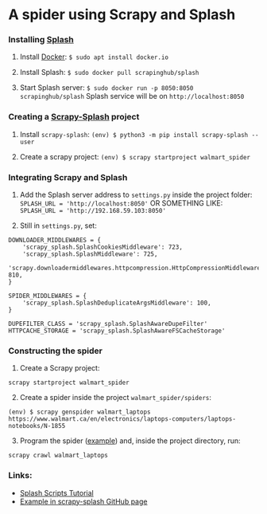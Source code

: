 # A spider using Scrapy and Splash

### Installing [Splash](http://splash.readthedocs.io/)

1. Install [Docker](https://www.docker.com/):
```$ sudo apt install docker.io```

2. Install Splash:
```$ sudo docker pull scrapinghub/splash```

3. Start Splash server:
```$ sudo docker run -p 8050:8050 scrapinghub/splash```
Splash service will be on `http://localhost:8050`

### Creating a [Scrapy-Splash](https://github.com/scrapy-plugins/scrapy-splash) project

1. Install `scrapy-splash`:
```(env) $ python3 -m pip install scrapy-splash --user```

2. Create a scrapy project:
```(env) $ scrapy startproject walmart_spider```

### Integrating Scrapy and Splash
1. Add the Splash server address to `settings.py` inside the project folder:
```SPLASH_URL = 'http://localhost:8050'```
OR SOMETHING LIKE:
```SPLASH_URL = 'http://192.168.59.103:8050'```

2. Still in `settings.py`, set: 
```
DOWNLOADER_MIDDLEWARES = {
    'scrapy_splash.SplashCookiesMiddleware': 723,
    'scrapy_splash.SplashMiddleware': 725,
    'scrapy.downloadermiddlewares.httpcompression.HttpCompressionMiddleware': 810,
}

SPIDER_MIDDLEWARES = {
    'scrapy_splash.SplashDeduplicateArgsMiddleware': 100,
}

DUPEFILTER_CLASS = 'scrapy_splash.SplashAwareDupeFilter'
HTTPCACHE_STORAGE = 'scrapy_splash.SplashAwareFSCacheStorage'
```

### Constructing the spider

1. Create a Scrapy project:
```
scrapy startproject walmart_spider
```
2. Create a spider inside the project `walmart_spider/spiders`:
```
(env) $ scrapy genspider walmart_laptops https://www.walmart.ca/en/electronics/laptops-computers/laptops-notebooks/N-1855
```
3. Program the spider ([example](https://github.com/letyrobueno/Python/blob/master/web_scraping/walmart_laptops.py)) and, inside the project directory, run:
```
scrapy crawl walmart_laptops
```

### Links:
* [Splash Scripts Tutorial](https://splash.readthedocs.io/en/stable/scripting-tutorial.html)
* [Example in scrapy-splash GitHub page](https://github.com/scrapy-plugins/scrapy-splash/blob/master/example/scrashtest/spiders/quotes.py)
